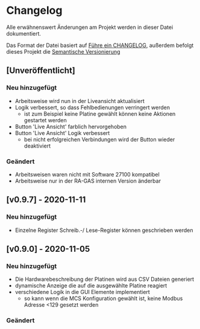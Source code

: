 # Changelog

Alle erwähnenswert Änderungen am Projekt werden in dieser Datei dokumentiert.

Das Format der Datei basiert auf [Führe ein CHANGELOG](https://keepachangelog.com/de/1.0.0/),
außerdem befolgt dieses Projekt die [Semantische Versionierung](https://semver.org/lang/de/spec/v2.0.0.html)

## [Unveröffentlicht]

### Neu hinzugefügt

- Arbeitsweise wird nun in der Liveansicht aktualisiert
- Logik verbessert, so dass Fehlbedienungen verringert werden
  - ist zum Beispiel keine Platine gewählt können keine Aktionen gestartet werden
- Button 'Live Ansicht' farblich hervorgehoben
- Button 'Live Ansicht' Logik verbessert
  - bei nicht erfolgreichen Verbindungen wird der Button wieder deaktiviert

### Geändert

- Arbeitsweisen waren nicht mit Software 27100 kompatibel
- Arbeitsweise nur in der RA-GAS internen Version änderbar

## [v0.9.7] - 2020-11-11

### Neu hinzugefügt

- Einzelne Register Schreib.-/ Lese-Register können geschrieben werden

## [v0.9.0] - 2020-11-05

### Neu hinzugefügt

- Die Hardwarebeschreibung der Platinen wird aus CSV Dateien generiert
- dynamische Anzeige die auf die ausgewählte Platine reagiert
- verschiedene Logik in die GUI Elemente implementiert
  - so kann wenn die MCS Konfiguration gewählt ist, keine Modbus Adresse <129 gesetzt werden

### Geändert

[v0.1.0]: https://gitlab.com/RA-GAS-GmbH/rgms_konfig/-/tags/v0.1.0

